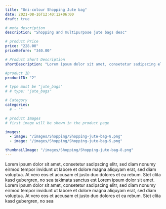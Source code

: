 ```yaml
---
title: "Uni-colour Shopping Jute bag"
date: 2021-08-16T12:40:12+06:00
draft: true

# meta description
description: "Shopping and multipurpose jute bags desc"

# product Price
price: "228.00"
priceBefore: "340.00"

# Product Short Description
shortDescription: "Lorem ipsum dolor sit amet, consetetur sadipscing elitr, sed diam nonumy eirmod tempor invidunt ut"

#product ID
productID: "2"

# type must be "jute_bags"
# # type: "jute_bags"

# Category
categories:
  # - ""

# product Images
# first image will be shown in the product page

images:
  - image: "/images/Shopping/Shopping-jute-bag-8.png"
  - image: "/images/Shopping/Shopping-jute-bag-9.png"

thumbnailImage: "/images/Shopping/Shopping-jute-bag-8.png"
---
```


Lorem ipsum dolor sit amet, consetetur sadipscing elitr, sed diam nonumy eirmod tempor invidunt ut labore et dolore magna aliquyam erat, sed diam voluptua. At vero eos et accusam et justo duo dolores et ea rebum. Stet clita kasd gubergren, no sea takimata sanctus est Lorem ipsum dolor sit amet. Lorem ipsum dolor sit amet, consetetur sadipscing elitr, sed diam nonumy eirmod tempor invidunt ut labore et dolore magna aliquyam erat, sed diam voluptua. At vero eos et accusam et justo duo dolores et ea rebum. Stet clita kasd gubergren, no sea
